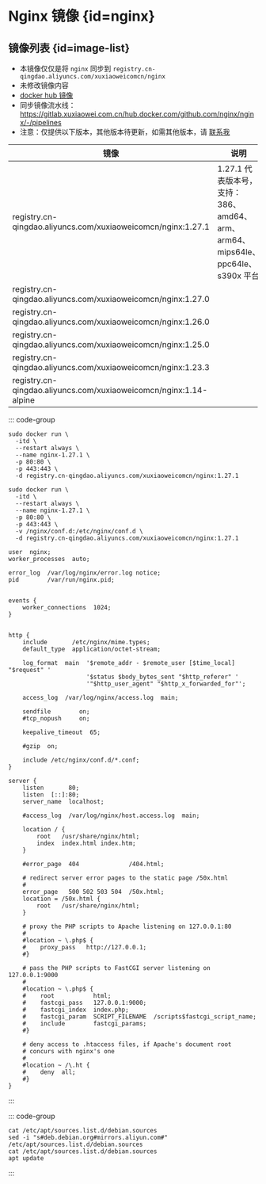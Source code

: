 # Nginx 镜像 {id=nginx}

## 镜像列表 {id=image-list}

- 本镜像仅仅是将 `nginx` 同步到 `registry.cn-qingdao.aliyuncs.com/xuxiaoweicomcn/nginx`
- 未修改镜像内容
- [docker hub 镜像](https://hub.docker.com/_/nginx)
- 同步镜像流水线：https://gitlab.xuxiaowei.com.cn/hub.docker.com/github.com/nginx/nginx/-/pipelines
- 注意：仅提供以下版本，其他版本待更新，如需其他版本，请 [联系我](../../../guide/website.md)

| 镜像                                                                | 说明                                                            |
|-------------------------------------------------------------------|---------------------------------------------------------------|
| registry.cn-qingdao.aliyuncs.com/xuxiaoweicomcn/nginx:1.27.1      | 1.27.1 代表版本号，支持：386、amd64、arm、arm64、mips64le、ppc64le、s390x 平台 |
| registry.cn-qingdao.aliyuncs.com/xuxiaoweicomcn/nginx:1.27.0      |                                                               |
| registry.cn-qingdao.aliyuncs.com/xuxiaoweicomcn/nginx:1.26.0      |                                                               |
| registry.cn-qingdao.aliyuncs.com/xuxiaoweicomcn/nginx:1.25.0      |                                                               |
| registry.cn-qingdao.aliyuncs.com/xuxiaoweicomcn/nginx:1.23.3      |                                                               |
| registry.cn-qingdao.aliyuncs.com/xuxiaoweicomcn/nginx:1.14-alpine |                                                               |

::: code-group

```shell [创建容器]
sudo docker run \
  -itd \
  --restart always \
  --name nginx-1.27.1 \
  -p 80:80 \
  -p 443:443 \
  -d registry.cn-qingdao.aliyuncs.com/xuxiaoweicomcn/nginx:1.27.1
```

```shell [创建容器、挂载路径]
sudo docker run \
  -itd \
  --restart always \
  --name nginx-1.27.1 \
  -p 80:80 \
  -p 443:443 \
  -v /nginx/conf.d:/etc/nginx/conf.d \
  -d registry.cn-qingdao.aliyuncs.com/xuxiaoweicomcn/nginx:1.27.1
```

```shell [默认 /etc/nginx/nginx.conf]
user  nginx;
worker_processes  auto;

error_log  /var/log/nginx/error.log notice;
pid        /var/run/nginx.pid;


events {
    worker_connections  1024;
}


http {
    include       /etc/nginx/mime.types;
    default_type  application/octet-stream;

    log_format  main  '$remote_addr - $remote_user [$time_local] "$request" '
                      '$status $body_bytes_sent "$http_referer" '
                      '"$http_user_agent" "$http_x_forwarded_for"';

    access_log  /var/log/nginx/access.log  main;

    sendfile        on;
    #tcp_nopush     on;

    keepalive_timeout  65;

    #gzip  on;

    include /etc/nginx/conf.d/*.conf;
}
```

```shell [默认 /etc/nginx/conf.d/default.conf]
server {
    listen       80;
    listen  [::]:80;
    server_name  localhost;

    #access_log  /var/log/nginx/host.access.log  main;

    location / {
        root   /usr/share/nginx/html;
        index  index.html index.htm;
    }

    #error_page  404              /404.html;

    # redirect server error pages to the static page /50x.html
    #
    error_page   500 502 503 504  /50x.html;
    location = /50x.html {
        root   /usr/share/nginx/html;
    }

    # proxy the PHP scripts to Apache listening on 127.0.0.1:80
    #
    #location ~ \.php$ {
    #    proxy_pass   http://127.0.0.1;
    #}

    # pass the PHP scripts to FastCGI server listening on 127.0.0.1:9000
    #
    #location ~ \.php$ {
    #    root           html;
    #    fastcgi_pass   127.0.0.1:9000;
    #    fastcgi_index  index.php;
    #    fastcgi_param  SCRIPT_FILENAME  /scripts$fastcgi_script_name;
    #    include        fastcgi_params;
    #}

    # deny access to .htaccess files, if Apache's document root
    # concurs with nginx's one
    #
    #location ~ /\.ht {
    #    deny  all;
    #}
}
```

:::

::: code-group

```shell [使用阿里云镜像]
cat /etc/apt/sources.list.d/debian.sources
sed -i "s#deb.debian.org#mirrors.aliyun.com#" /etc/apt/sources.list.d/debian.sources
cat /etc/apt/sources.list.d/debian.sources
apt update
```

:::

<style>

._image_registry_cn-qingdao_aliyuncs_com_xuxiaoweicomcn_nginx table tr th:nth-child(1), 
._image_registry_cn-qingdao_aliyuncs_com_xuxiaoweicomcn_nginx table tr td:nth-child(1) {
    min-width: 480px;
}

._image_registry_cn-qingdao_aliyuncs_com_xuxiaoweicomcn_nginx table tr th:nth-child(2), 
._image_registry_cn-qingdao_aliyuncs_com_xuxiaoweicomcn_nginx table tr td:nth-child(2) {
    min-width: 600px;
}

</style>
